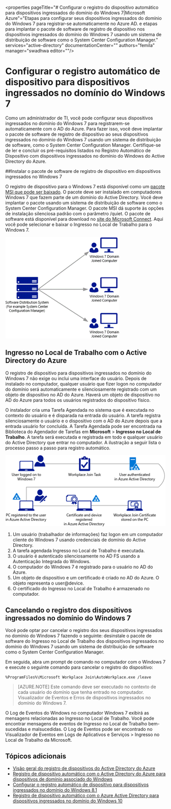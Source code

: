 <properties pageTitle="# Configurar o registro do dispositivo automático para dispositivos ingressados do domínio do Windows 7|Microsoft Azure"="Etapas para configurar seus dispositivos ingressados do domínio do Windows 7 para registrar-se automaticamente no Azure AD. e etapas para implantar o pacote de software de registro de dispositivo nos dispositivos ingressados do domínio do Windows 7 usando um sistema de distribuição de software como o System Center Configuration Manager." services="active-directory" documentationCenter="" authors="femila" manager="swadhwa editor=""/>

<tags
	ms.service="active-directory"
	ms.workload="identity"
	ms.tgt_pltfrm="na"
	ms.devlang="na"
	ms.topic="article"
	ms.date="06/23/2016"
	ms.author="femila"/>

# Configurar o registro automático de dispositivo para dispositivos ingressados no domínio do Windows 7

Como um administrador de TI, você pode configurar seus dispositivos ingressados no domínio do Windows 7 para registrarem-se automaticamente com o AD do Azure. Para fazer isso, você deve implantar o pacote de software de registro de dispositivo ao seus dispositivos ingressados no domínio do Windows 7 usando um sistema de distribuição de software, como o System Center Configuration Manager. Certifique-se de ler e concluir os pré-requisitos listados no Registro Automático de Dispositivo com dispositivos ingressados no domínio do Windows do Active Directory do Azure.

##Instalar o pacote de software de registro de dispositivo em dispositivos ingressados no Windows 7

O registro de dispositivo para o Windows 7 está disponível como um [pacote MSI que pode ser baixado](https://connect.microsoft.com/site1164). O pacote deve ser instalado em computadores Windows 7 que fazem parte de um domínio do Active Directory. Você deve implantar o pacote usando um sistema de distribuição de software como o System Center Configuration Manager. O pacote MSI dá suporte às opções de instalação silenciosa padrão com o parâmetro /quiet. O pacote de software está disponível para download no [site do Microsoft Connect](https://connect.microsoft.com/site1164). Aqui você pode selecionar e baixar o Ingresso no Local de Trabalho para o Windows 7.

![](./media/active-directory-conditional-access/device-registration-process-windows7.gif)

## Ingresso no Local de Trabalho com o Active Directory do Azure
O registro de dispositivo para dispositivos ingressados no domínio do Windows 7 não exige ou inclui uma interface do usuário. Depois de instalado no computador, qualquer usuário que fizer logon no computador do domínio será automaticamente e silenciosamente registrado com um objeto de dispositivo no AD do Azure. Haverá um objeto de dispositivo no AD do Azure para todos os usuários registrados do dispositivo físico.

O instalador cria uma Tarefa Agendada no sistema que é executada no contexto do usuário e é disparada na entrada do usuário. A tarefa registra silenciosamente o usuário e o dispositivo com o AD do Azure depois que a entrada usuário for concluída. A Tarefa Agendada pode ser encontrada na Biblioteca do Agendador de Tarefas em **Microsoft** > **Ingresso no Local de Trabalho**. A tarefa será executada e registrada em todo e qualquer usuário do Active Directory que entrar no computador. A ilustração a seguir lista o processo passo a passo para registro automático.

![](./media/active-directory-conditional-access/automatic-device-registration-windows7.png)

1. Um usuário (trabalhador de informações) faz logon em um computador cliente do Windows 7 usando credenciais de domínio do Active Directory.
1. A tarefa agendada Ingresso no Local de Trabalho é executada.
1. O usuário é autenticado silenciosamente no AD FS usando a Autenticação Integrada do Windows.
1. O computador do Windows 7 é registrado para o usuário no AD do Azure.
1. Um objeto de dispositivo e um certificado é criado no AD do Azure. O objeto representa o user@device.
1. O certificado do Ingresso no Local de Trabalho é armazenado no computador.

## Cancelando o registro dos dispositivos ingressados no domínio do Windows 7

Você pode optar por cancelar o registro dos seus dispositivos ingressados no domínio do Windows 7 fazendo o seguinte: desinstale o pacote de software do Ingresso no Local de Trabalho dos dispositivos ingressados no domínio do Windows 7 usando um sistema de distribuição de software como o System Center Configuration Manager.

Em seguida, abra um prompt de comando no computador com o Windows 7 e execute o seguinte comando para cancelar o registro do dispositivo:

    %ProgramFiles%\Microsoft Workplace Join\AutoWorkplace.exe /leave

>[AZURE.NOTE]
Este comando deve ser executado no contexto de cada usuário do domínio que tenha entrado no computador. Visualizador de Eventos e Erros de dispositivos ingressados no domínio do Windows 7.

O Log de Eventos do Windows no computador Windows 7 exibirá as mensagens relacionadas ao Ingresso no Local de Trabalho. Você pode encontrar mensagens de eventos de Ingresso no Local de Trabalho bem-sucedidas e malsucedidas. O Log de Eventos pode ser encontrado no Visualizador de Eventos em Logs de Aplicativos e Serviços > Ingresso no Local de Trabalho da Microsoft.

## Tópicos adicionais

- [Visão geral do registro de dispositivos do Active Directory do Azure](active-directory-conditional-access-device-registration-overview.md)
- [Registro de dispositivo automático com o Active Directory do Azure para dispositivos de domínio associado do Windows](active-directory-conditional-access-automatic-device-registration.md)
- [Configurar o registro automático de dispositivo para dispositivos ingressados no domínio do Windows 8.1](active-directory-conditional-access-automatic-device-registration-windows-8-1.md)
- [Registro de dispositivo automático com o Azure Active Directory para dispositivos ingressados no domínio do Windows 10](active-directory-azureadjoin-devices-group-policy.md)

<!---HONumber=AcomDC_0629_2016-->